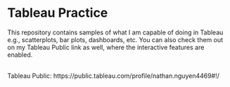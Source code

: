 # Tableau Practice
This repository contains samples of what I am capable of doing in Tableau e.g., scatterplots, bar plots, dashboards, etc. You can also check them out on my Tableau Public link as well, where the interactive features are enabled. 

<br/>
Tableau Public: https://public.tableau.com/profile/nathan.nguyen4469#!/
